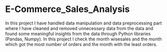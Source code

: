 # E-Commerce_Sales_Analysis
In this project I have handled data manipulation and data preprocessing part where I have cleaned and removed unnecessary data from the data and found some meaningful insights from the data through Python libraries (Pandas, Numpy). In this project I check the month wisesales and the month which got the most number of orders and the month with the least orders.
